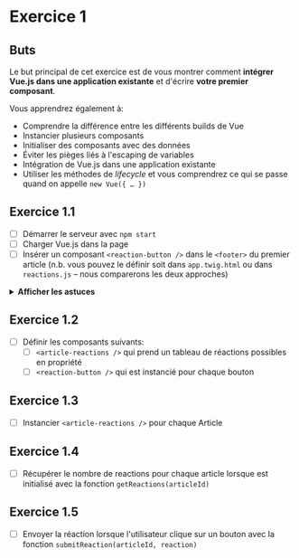 # Exercice 1

## Buts

Le but principal de cet exercice est de vous montrer comment **intégrer Vue.js dans une application existante** et d'écrire **votre premier composant**.

Vous apprendrez également à:
- Comprendre la différence entre les différents builds de Vue
- Instancier plusieurs composants
- Initialiser des composants avec des données
- Éviter les pièges liés à l'escaping de variables
- Intégration de Vue.js dans une application existante
- Utiliser les méthodes de _lifecycle_ et vous comprendrez ce qui se passe quand on appelle `new Vue({ … })`

## Exercice 1.1

- [ ] Démarrer le serveur avec `npm start`
- [ ] Charger Vue.js dans la page
- [ ] Insérer un composant `<reaction-button />` dans le `<footer>` du premier article (n.b. vous pouvez le définir soit dans `app.twig.html` ou dans `reactions.js` – nous comparerons les deux approches)

<details>
 <summary><b>Afficher les astuces</b></summary>
 
Allez faire un tour sur la <a href="https://fr.vuejs.org/v2/guide" target="_blank">documentation officielle de Vue.js</a> pour y trouver:

<ul>
<li> Les liens de téléchargement et de versions hébergées sur un CDN
<li> La différence entre les builds
</ul>
</details>

## Exercice 1.2

- [ ] Définir les composants suivants:
  - [ ] `<article-reactions />` qui prend un tableau de réactions possibles en propriété
  - [ ] `<reaction-button />` qui est instancié pour chaque bouton

## Exercice 1.3

- [ ] Instancier `<article-reactions />` pour chaque Article

## Exercice 1.4

- [ ] Récupérer le nombre de reactions pour chaque article lorsque <article-reactions /> est initialisé avec la fonction `getReactions(articleId)`

## Exercice 1.5

- [ ] Envoyer la réaction lorsque l'utilisateur clique sur un bouton avec la fonction `submitReaction(articleId, reaction)`
